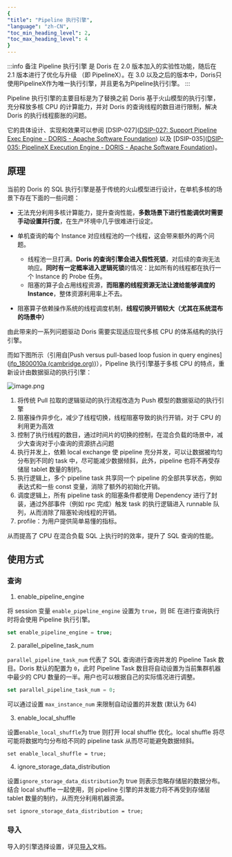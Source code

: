 ```yaml
---
{
"title": "Pipeline 执行引擎",
"language": "zh-CN",
"toc_min_heading_level": 2,
"toc_max_heading_level": 4
}
---
```


<!--
Licensed to the Apache Software Foundation (ASF) under one
or more contributor license agreements.  See the NOTICE file
distributed with this work for additional information
regarding copyright ownership.  The ASF licenses this file
to you under the Apache License, Version 2.0 (the
"License"); you may not use this file except in compliance
with the License.  You may obtain a copy of the License at

  http://www.apache.org/licenses/LICENSE-2.0

Unless required by applicable law or agreed to in writing,
software distributed under the License is distributed on an
"AS IS" BASIS, WITHOUT WARRANTIES OR CONDITIONS OF ANY
KIND, either express or implied.  See the License for the
specific language governing permissions and limitations
under the License.
-->




:::info 备注
Pipeline 执行引擎 是 Doris 在 2.0 版本加入的实验性功能，随后在 2.1 版本进行了优化与升级 （即 PipelineX）。在 3.0 以及之后的版本中，Doris只使用PipelineX作为唯一执行引擎，并且更名为Pipeline执行引擎。
:::

Pipeline 执行引擎的主要目标是为了替换之前 Doris 基于火山模型的执行引擎，充分释放多核 CPU 的计算能力，并对 Doris 的查询线程的数目进行限制，解决 Doris 的执行线程膨胀的问题。

它的具体设计、实现和效果可以参阅 [DSIP-027]([DSIP-027: Support Pipeline Exec Engine - DORIS - Apache Software Foundation](https://cwiki.apache.org/confluence/display/DORIS/DSIP-027%3A+Support+Pipeline+Exec+Engine)) 以及 [DSIP-035]([DSIP-035: PipelineX Execution Engine - DORIS - Apache Software Foundation](https://cwiki.apache.org/confluence/display/DORIS/DSIP-035%3A+PipelineX+Execution+Engine))。

## 原理

当前的 Doris 的 SQL 执行引擎是基于传统的火山模型进行设计，在单机多核的场景下存在下面的一些问题：
* 无法充分利用多核计算能力，提升查询性能，**多数场景下进行性能调优时需要手动设置并行度**，在生产环境中几乎很难进行设定。

* 单机查询的每个 Instance 对应线程池的一个线程，这会带来额外的两个问题。
    * 线程池一旦打满。**Doris 的查询引擎会进入假性死锁**，对后续的查询无法响应。**同时有一定概率进入逻辑死锁**的情况：比如所有的线程都在执行一个 Instance 的 Probe 任务。
    * 阻塞的算子会占用线程资源，**而阻塞的线程资源无法让渡给能够调度的 Instance**，整体资源利用率上不去。

* 阻塞算子依赖操作系统的线程调度机制，**线程切换开销较大（尤其在系统混布的场景中）**

由此带来的一系列问题驱动 Doris 需要实现适应现代多核 CPU 的体系结构的执行引擎。

而如下图所示（引用自[Push versus pull-based loop fusion in query engines]([jfp_1800010a (cambridge.org)](https://www.cambridge.org/core/services/aop-cambridge-core/content/view/D67AE4899E87F4B5102F859B0FC02045/S0956796818000102a.pdf/div-class-title-push-versus-pull-based-loop-fusion-in-query-engines-div.pdf))），Pipeline 执行引擎基于多核 CPU 的特点，重新设计由数据驱动的执行引擎：

![image.png](/images/pipeline-execution-engine.png)

1. 将传统 Pull 拉取的逻辑驱动的执行流程改造为 Push 模型的数据驱动的执行引擎
2. 阻塞操作异步化，减少了线程切换，线程阻塞导致的执行开销，对于 CPU 的利用更为高效
3. 控制了执行线程的数目，通过时间片的切换的控制，在混合负载的场景中，减少大查询对于小查询的资源挤占问题
4. 执行并发上，依赖 local exchange 使 pipeline 充分并发，可以让数据被均匀分布到不同的 task 中，尽可能减少数据倾斜，此外，pipeline 也将不再受存储层 tablet 数量的制约。
5. 执行逻辑上，多个 pipeline task 共享同一个 pipeline 的全部共享状态，例如表达式和一些 const 变量，消除了额外的初始化开销。
6. 调度逻辑上，所有 pipeline task 的阻塞条件都使用 Dependency 进行了封装，通过外部事件（例如 rpc 完成）触发 task 的执行逻辑进入 runnable 队列，从而消除了阻塞轮询线程的开销。
7. profile：为用户提供简单易懂的指标。

从而提高了 CPU 在混合负载 SQL 上执行时的效率，提升了 SQL 查询的性能。

## 使用方式

### 查询

1. enable_pipeline_engine

将 session 变量 `enable_pipeline_engine` 设置为 `true`，则 BE 在进行查询执行时将会使用 Pipeline 执行引擎。

```sql
set enable_pipeline_engine = true;
```

2. parallel_pipeline_task_num

`parallel_pipeline_task_num` 代表了 SQL 查询进行查询并发的 Pipeline Task 数目。Doris 默认的配置为 `0`，此时 Pipeline Task 数目将自动设置为当前集群机器中最少的 CPU 数量的一半。用户也可以根据自己的实际情况进行调整。

```sql
set parallel_pipeline_task_num = 0;
```

可以通过设置 `max_instance_num` 来限制自动设置的并发数 (默认为 64)

3. enable_local_shuffle

设置`enable_local_shuffle`为 true 则打开 local shuffle 优化。local shuffle 将尽可能将数据均匀分布给不同的 pipeline task 从而尽可能避免数据倾斜。

```
set enable_local_shuffle = true;
```

4. ignore_storage_data_distribution

设置`ignore_storage_data_distribution`为 true 则表示忽略存储层的数据分布。结合 local shuffle 一起使用，则 pipeline 引擎的并发能力将不再受到存储层 tablet 数量的制约，从而充分利用机器资源。

```
set ignore_storage_data_distribution = true;
```

### 导入

导入的引擎选择设置，详见[导入](../../data-operate/import/load-manual)文档。

